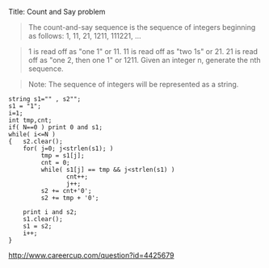 Title: Count and Say problem

>The count-and-say sequence is the sequence of integers beginning as follows:
1, 11, 21, 1211, 111221, ...

>1 is read off as "one 1" or 11.
11 is read off as "two 1s" or 21.
21 is read off as "one 2, then one 1" or 1211.
Given an integer n, generate the nth sequence.

>Note: The sequence of integers will be represented as a string.

    string s1="" , s2"";
    s1 = "1";
    i=1;
    int tmp,cnt;
    if( N==0 ) print 0 and s1;
    while( i<=N )
    {   s2.clear();
        for( j=0; j<strlen(s1); )
             tmp = s1[j];
             cnt = 0;
             while( s1[j] == tmp && j<strlen(s1) )
                    cnt++;
                    j++;
             s2 += cnt+'0';
             s2 += tmp + '0';
         
        print i and s2;
        s1.clear();
        s1 = s2;
        i++;
    }


http://www.careercup.com/question?id=4425679
